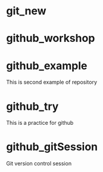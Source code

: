 # git_new
# github_workshop 
# github_example
This is second  example of repository
# github_try
This is a practice for github
# github_gitSession
Git version control session
